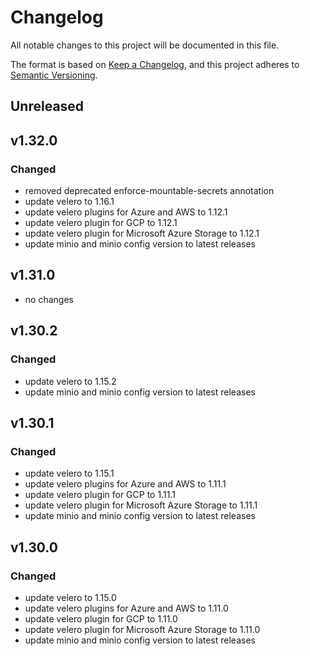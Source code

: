 # Changelog

All notable changes to this project will be documented in this file.

The format is based on [Keep a Changelog](https://keepachangelog.com/en/1.0.0/),
and this project adheres to [Semantic Versioning](https://semver.org/spec/v2.0.0.html).

## Unreleased

## v1.32.0

### Changed

- removed deprecated enforce-mountable-secrets annotation
- update velero to 1.16.1
- update velero plugins for Azure and AWS to 1.12.1
- update velero plugin for GCP to 1.12.1
- update velero plugin for Microsoft Azure Storage to 1.12.1
- update minio and minio config version to latest releases

## v1.31.0

- no changes

## v1.30.2

### Changed

- update velero to 1.15.2
- update minio and minio config version to latest releases

## v1.30.1

### Changed

- update velero to 1.15.1
- update velero plugins for Azure and AWS to 1.11.1
- update velero plugin for GCP to 1.11.1
- update velero plugin for Microsoft Azure Storage to 1.11.1
- update minio and minio config version to latest releases

## v1.30.0

### Changed

- update velero to 1.15.0
- update velero plugins for Azure and AWS to 1.11.0
- update velero plugin for GCP to 1.11.0
- update velero plugin for Microsoft Azure Storage to 1.11.0
- update minio and minio config version to latest releases
